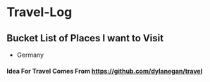 # Travel-Log


## Bucket List of Places I want to Visit

- Germany





#### Idea For Travel Comes From https://github.com/dylanegan/travel
